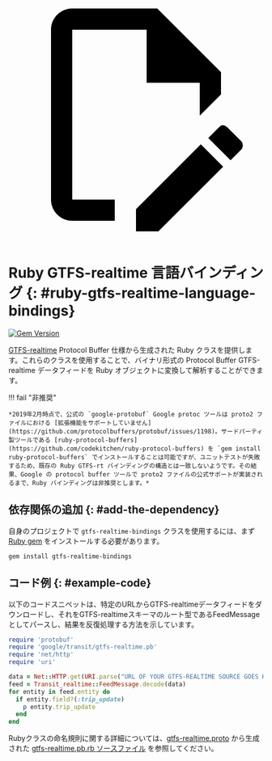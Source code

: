 <a class="pencil-link" href="https://github.com/MobilityData/gtfs-realtime-bindings/edit/master/ruby/README.md" title="このページを編集" target="_blank">
    <svg class="pencil" xmlns="http://www.w3.org/2000/svg" viewBox="0 0 24 24"><path d="M10 20H6V4h7v5h5v3.1l2-2V8l-6-6H6c-1.1 0-2 .9-2 2v16c0 1.1.9 2 2 2h4v-2m10.2-7c.1 0 .3.1.4.2l1.3 1.3c.2.2.2.6 0 .8l-1 1-2.1-2.1 1-1c.1-.1.2-.2.4-.2m0 3.9L14.1 23H12v-2.1l6.1-6.1 2.1 2.1Z"></path></svg>
  </a>

# Ruby GTFS-realtime 言語バインディング {: #ruby-gtfs-realtime-language-bindings}


[![Gem Version](https://badge.fury.io/rb/gtfs-realtime-bindings.svg)](https://badge.fury.io/rb/gtfs-realtime-bindings)

[GTFS-realtime](https://github.com/google/transit/tree/master/gtfs-realtime) Protocol Buffer 仕様から生成された Ruby クラスを提供します。これらのクラスを使用することで、バイナリ形式の Protocol Buffer GTFS-realtime データフィードを Ruby オブジェクトに変換して解析することができます。

!!! fail "非推奨"

    *2019年2月時点で、公式の `google-protobuf` Google protoc ツールは proto2 ファイルにおける [拡張機能をサポートしていません](https://github.com/protocolbuffers/protobuf/issues/1198)。サードパーティ製ツールである [ruby-protocol-buffers](https://github.com/codekitchen/ruby-protocol-buffers) を `gem install ruby-protocol-buffers` でインストールすることは可能ですが、ユニットテストが失敗するため、既存の Ruby GTFS-rt バインディングの構造とは一致しないようです。その結果、Google の protocol buffer ツールで proto2 ファイルの公式サポートが実装されるまで、Ruby バインディングは非推奨とします。*

## 依存関係の追加 {: #add-the-dependency}

自身のプロジェクトで `gtfs-realtime-bindings` クラスを使用するには、まず [Ruby gem](https://rubygems.org/gems/gtfs-realtime-bindings) をインストールする必要があります。

```
gem install gtfs-realtime-bindings
```

## コード例 {: #example-code}

以下のコードスニペットは、特定のURLからGTFS-realtimeデータフィードをダウンロードし、それをGTFS-realtimeスキーマのルート型であるFeedMessageとしてパースし、結果を反復処理する方法を示しています。

```ruby
require 'protobuf'
require 'google/transit/gtfs-realtime.pb'
require 'net/http'
require 'uri'

data = Net::HTTP.get(URI.parse("URL OF YOUR GTFS-REALTIME SOURCE GOES HERE"))
feed = Transit_realtime::FeedMessage.decode(data)
for entity in feed.entity do
  if entity.field?(:trip_update)
    p entity.trip_update
  end
end
```

Rubyクラスの命名規則に関する詳細については、[gtfs-realtime.proto](https://github.com/google/transit/blob/master/gtfs-realtime/proto/gtfs-realtime.proto) から生成された [gtfs-realtime.pb.rb ソースファイル](https://github.com/MobilityData/gtfs-realtime-bindings/blob/master/ruby/lib/google/transit/gtfs-realtime.pb.rb) を参照してください。

